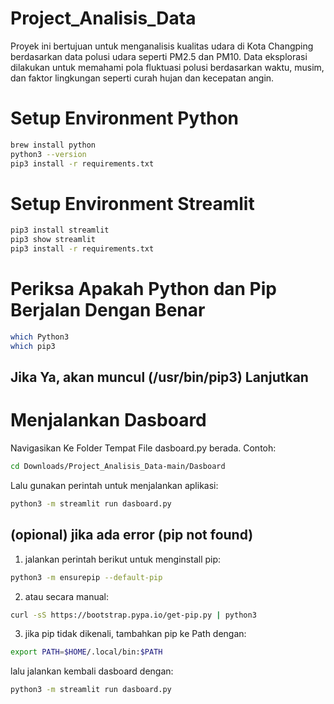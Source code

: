# Project_Analisis_Data
Proyek ini bertujuan untuk menganalisis kualitas udara di Kota Changping berdasarkan data polusi udara seperti PM2.5 dan PM10. Data eksplorasi dilakukan untuk memahami pola fluktuasi polusi berdasarkan waktu, musim, dan faktor lingkungan seperti curah hujan dan kecepatan angin.

# Setup Environment Python
``` bash
brew install python
python3 --version
pip3 install -r requirements.txt
```

# Setup Environment Streamlit
```bash
pip3 install streamlit
pip3 show streamlit
pip3 install -r requirements.txt
```

# Periksa Apakah Python dan Pip Berjalan Dengan Benar
```bash
which Python3
which pip3
```
## Jika Ya, akan muncul (/usr/bin/pip3) Lanjutkan
# Menjalankan Dasboard
Navigasikan Ke Folder Tempat File dasboard.py berada. Contoh:
```bash
cd Downloads/Project_Analisis_Data-main/Dasboard
```
Lalu gunakan perintah untuk menjalankan aplikasi:

```bash
python3 -m streamlit run dasboard.py
```

## (opional) jika ada error (pip not found)
1. jalankan perintah berikut untuk menginstall pip:
```bash
python3 -m ensurepip --default-pip
```
2. atau secara manual:
```bash
curl -sS https://bootstrap.pypa.io/get-pip.py | python3
```
3. jika pip tidak dikenali, tambahkan pip ke Path dengan:
```bash
export PATH=$HOME/.local/bin:$PATH
```
lalu jalankan kembali dasboard dengan:
```bash
python3 -m streamlit run dasboard.py
```
